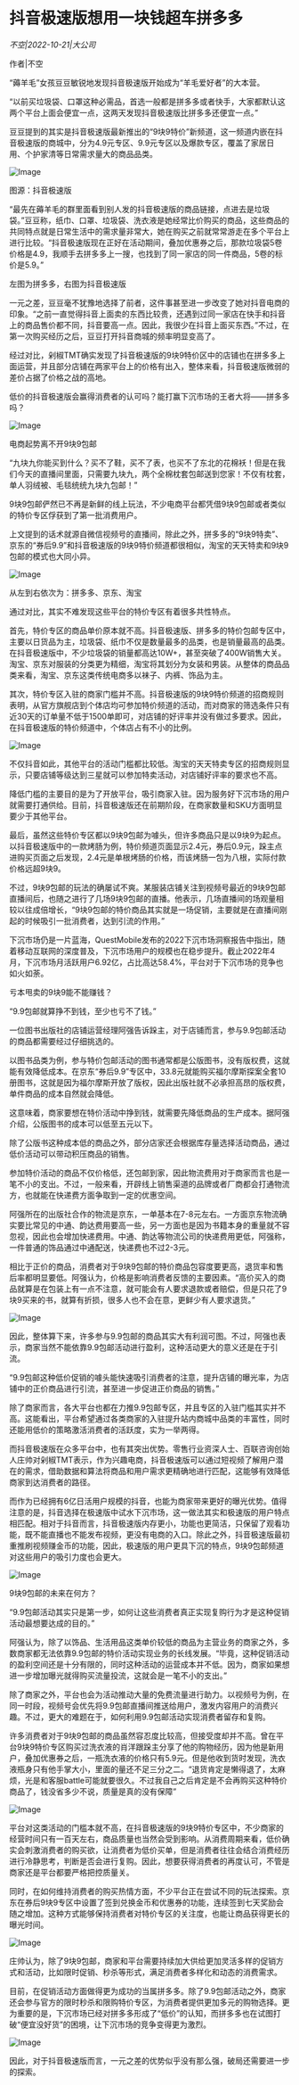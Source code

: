 # 抖音极速版想用一块钱超车拼多多

*不空|2022-10-21|大公司*

作者|不空

“薅羊毛”女孩豆豆敏锐地发现抖音极速版开始成为“羊毛爱好者”的大本营。

“以前买垃圾袋、口罩这种必需品，首选一般都是拼多多或者快手，大家都默认这两个平台上面会便宜一点，这两天发现抖音极速版比拼多多还便宜一点。”

豆豆提到的其实是抖音极速版最新推出的“9块9特价”新频道，这一频道内嵌在抖音极速版的商城中，分为4.9元专区、9.9元专区以及爆款专区，覆盖了家居日用、个护家清等日常需求量大的商品品类。

![Image](https://p6.toutiaoimg.com/img/tos-cn-i-qvj2lq49k0/8741d22f9fbb4cde922264a32ccba617~tplv-tt-shrink:640:0.image)

图源：抖音极速版

“最先在薅羊毛的群里面看到别人发的抖音极速版的商品链接，点进去是垃圾袋。”豆豆称，纸巾、口罩、垃圾袋、洗衣液是她经常比价购买的商品，这些商品的共同特点就是日常生活中的需求量非常大，她在购买之前就常常游走在多个平台上进行比较。“抖音极速版现在正好在活动期间，叠加优惠券之后，那款垃圾袋5卷价格是4.9，我顺手去拼多多上一搜，也找到了同一家店的同一件商品，5卷的标价是5.9。”

左图为拼多多，右图为抖音极速版

一元之差，豆豆毫不犹豫地选择了前者，这件事甚至进一步改变了她对抖音电商的印象。“之前一直觉得抖音上面卖的东西比较贵，还遇到过同一家店在快手和抖音上的商品售价都不同，抖音要高一点。因此，我很少在抖音上面买东西。”不过，在第一次购买经历之后，豆豆打开抖音商城的频率明显变高了。

经过对比，剁椒TMT确实发现了抖音极速版的9块9特价区中的店铺也在拼多多上面运营，并且部分店铺在两家平台上的价格有出入，整体来看，抖音极速版微弱的差价占据了价格之战的高地。

低价的抖音极速版会赢得消费者的认可吗？能打赢下沉市场的王者大将——拼多多吗？

![Image](https://p26.toutiaoimg.com/img/tos-cn-i-qvj2lq49k0/b6481737d0b746be8aab68ad8b9fe336~tplv-tt-shrink:640:0.image)

电商起势离不开9块9包邮

“九块九你能买到什么？买不了鞋，买不了表，也买不了东北的花棉袄！但是在我们今天的直播间里面，只需要九块九，两个全棉枕套包邮送到您家！不仅有枕套，单人羽绒被、毛毯统统九块九包邮！”

9块9包邮俨然已不再是新鲜的线上玩法，不少电商平台都凭借9块9包邮或者类似的特价专区俘获到了第一批消费用户。

上文提到的话术就源自微信视频号的直播间，除此之外，拼多多的“9块9特卖”、京东的“券后9.9”和抖音极速版的9块9特价频道都很相似，淘宝的天天特卖和9块9包邮的模式也大同小异。

![Image](https://p6.toutiaoimg.com/img/tos-cn-i-qvj2lq49k0/8c9dea0e27934270b6200ce4a021aaf6~tplv-tt-shrink:640:0.image)

从左到右依次为：拼多多、京东、淘宝

通过对比，其实不难发现这些平台的特价专区有着很多共性特点。

首先，特价专区的商品单价原本就不高。抖音极速版、拼多多的特价包邮专区中，主要以日货品为主，垃圾袋、纸巾不仅是数量最多的品类，也是销量最高的品类。在抖音极速版中，不少垃圾袋的销量都高达10W+，甚至突破了400W销售大关。淘宝、京东对服装的分类更为精细，淘宝将其划分为女装和男装。从整体的商品品类来看，淘宝、京东这类传统电商多以袜子、内裤、饰品为主。

其次，特价专区入驻的商家门槛并不高。抖音极速版的9块9特价频道的招商规则表明，从官方旗舰店到个体店均可参加特价频道的活动，而对商家的筛选条件只有近30天的订单量不低于1500单即可，对店铺的好评率并没有做过多要求。因此，在抖音极速版的特价频道中，个体店占有不小的比例。

![Image](https://p9.toutiaoimg.com/img/tos-cn-i-qvj2lq49k0/55da3a53aac54a34a9a23878144107d8~tplv-tt-shrink:640:0.image)

不仅抖音如此，其他平台的活动门槛都比较低。淘宝的天天特卖专区的招商规则显示，只要店铺等级达到三星就可以参加特卖活动，对店铺好评率的要求也不高。

降低门槛的主要目的是为了开放平台，吸引商家入驻。因为服务好下沉市场的用户就需要打通供给。目前，抖音极速版还在前期阶段，在商家数量和SKU方面明显要少于其他平台。

最后，虽然这些特价专区都以9块9包邮为噱头，但许多商品只是以9块9为起点。以抖音极速版中的一款烤肠为例，特价频道页面显示2.4元，券后0.9元，跺主点进购买页面之后发现，2.4元是单根烤肠的价格，而该烤肠一包为八根，实际付款价格远超9块9。

不过，9块9包邮的玩法的确屡试不爽。某服装店铺关注到视频号最近的9块9包邮直播间后，也随之进行了几场9块9包邮的直播。他表示，几场直播间的场观量相较以往成倍增长，“9块9包邮的特价商品其实就是一场促销，主要就是在直播间刚起的时候吸引一批消费者，达到引流的作用。”

下沉市场仍是一片蓝海，QuestMobile发布的2022下沉市场洞察报告中指出，随着移动互联网的深度普及，下沉市场用户的规模也在稳步提升。截止2022年4月，下沉市场月活跃用户6.92亿，占比高达58.4%，平台对于下沉市场的竞争也如火如荼。

亏本甩卖的9块9能不能赚钱？

“9.9包邮就算挣不到钱，至少也亏不了钱。”

一位图书出版社的店铺运营经理阿强告诉跺主，对于店铺而言，参与9.9包邮活动的商品都需要经过仔细挑选的。

以图书品类为例，参与特价包邮活动的图书通常都是公版图书，没有版权费，这就能有效降低成本。在京东“券后9.9”专区中，33.8元就能购买福尔摩斯探案全套10册图书，这就是因为福尔摩斯开放了版权，因此出版社就不必承担高昂的版权费，单件商品的成本自然就会降低。

这意味着，商家要想在特价活动中挣到钱，就需要先降低商品的生产成本。据阿强介绍，公版图书的成本可以低至五元以下。

除了公版书这种成本低的商品之外，部分店家还会根据库存量选择活动商品，通过低价活动可以带动积压商品的销售。

参加特价活动的商品不仅价格低，还包邮到家，因此物流费用对于商家而言也是一笔不小的支出。不过，一般来看，开辟线上销售渠道的品牌或者厂商都会打通物流方，也就能在快递费方面争取到一定的优惠空间。

阿强所在的出版社合作的物流是京东，一单基本在7-8元左右。一方面京东物流确实要比常见的中通、韵达费用要高一些，另一方面也是因为书籍本身的重量就不容忽视，因此也会增加快递费用。中通、韵达等物流公司的快递费用更低，阿强称，一件普通的饰品通过中通配送，快递费也不过2-3元。

相比于正价的商品，消费者对于9块9包邮的特价商品包容度要更高，退货率和售后率都明显要低。阿强认为，价格是影响消费者反馈的主要因素。“高价买入的商品就算是在包装上有一点不注意，就可能会有人要求退款或者赔偿，但是只花了9块9买来的书，就算有折损，很多人也不会在意，更鲜少有人要求退货。”

![Image](https://p3.toutiaoimg.com/img/tos-cn-i-qvj2lq49k0/466fb8cf6672472b88a7f15d5f34b623~tplv-tt-shrink:640:0.image)

因此，整体算下来，许多参与9.9包邮的商品其实大有利润可图。不过，阿强也表示，商家当然不能依靠9.9包邮活动进行盈利，这种活动更大的意义还是在于引流。

“9.9包邮这种低价促销的噱头能快速吸引消费者的注意，提升店铺的曝光率，为店铺中的正价商品进行引流，甚至进一步促进正价商品的销售。”

除了商家而言，各大平台也都在力推9.9包邮专区，并且专区的入驻门槛其实并不高。这能看出，平台希望通过各类商家的入驻提升站内商城中品类的丰富性，同时还能用低价的策略激活消费者的活跃度，实为一举两得。

而抖音极速版在众多平台中，也有其突出优势。零售行业资深人士、百联咨询创始人庄帅对剁椒TMT表示，作为兴趣电商，抖音极速版可以通过短视频了解用户潜在的需求，借助数据和算法将商品和用户需求更精确地进行匹配，这能够有效降低商家到达消费者的路径。

而作为已经拥有6亿日活用户规模的抖音，也能为商家带来更好的曝光优势。值得注意的是，抖音选择在极速版中试水下沉市场，这一做法其实和极速版的用户特点相匹配。相对于抖音而言，抖音极速版内存更小，功能也更简洁，只保留了观看功能，既不能直播也不能发布视频，更没有电商的入口。除此之外，抖音极速版最初重推刷视频赚金币的功能，因此，极速版的用户更具下沉的特点，9块9包邮频道对这些用户的吸引力度也会更大。

![Image](https://p26.toutiaoimg.com/img/tos-cn-i-qvj2lq49k0/dd37156ca85543a78dd974d989694812~tplv-tt-shrink:640:0.image)

9块9包邮的未来在何方？

“9.9包邮活动其实只是第一步，如何让这些消费者真正实现复购行为才是这种促销活动最想要达成的目的。”

阿强认为，除了以饰品、生活用品这类单价较低的商品为主营业务的商家之外，多数商家都无法依靠9.9包邮的特价活动实现业务的长线发展。“毕竟，这种促销活动的盈利空间还是十分有限的，同时这种活动的运营成本并不低。因为，商家如果想进一步增加曝光就得购买流量投流，这就会是一笔不小的支出。”

除了商家之外，平台也会为活动推动大量的免费流量进行助力。以视频号为例，在同一时段，视频号会优先将9.9包邮直播间推送给用户，激发内容用户的消费兴趣。不过，更大的难题在于，如何利用9.9包邮活动实现消费者留存和复购。

许多消费者对于9块9包邮的商品虽然容忍度比较高，但接受度却并不高。曾在平台9块9特价专区购买过洗衣液的肖洋跟跺主分享了他的购物经历，因为他是新用户，叠加优惠券之后，一瓶洗衣液的价格只有5.9元。但是他收到货时发现，洗衣液瓶身只有他手掌大小，里面的量还不足三分之二。“退货肯定是懒得退了，太麻烦，光是和客服battle可能就要很久。不过我自己之后肯定是不会再购买这种特价商品了，钱没省多少不说，质量是真的没有保障”

![Image](https://p26.toutiaoimg.com/img/tos-cn-i-qvj2lq49k0/2046ded7e05b4a828ca809c95564942c~tplv-tt-shrink:640:0.image)

平台对这类活动的门槛本就不高，在抖音极速版的9块9特价专区中，不少商家的经营时间只有一百天左右，商品质量也当然会受到影响。从消费周期来看，低价确实会刺激消费者的购买欲，让消费者为低价买单，但是消费者往往会结合消费经历进行冷静思考，判断是否会进行复购。因此，想要获得消费者的再度认可，不管是商家还是平台都要严格把控质量关。

同时，在如何维持消费者的购买热情方面，不少平台正在尝试不同的玩法探索。京东在券后9块9专区中设置了签到兑换金币和优惠券的功能，连续签到七天奖励会随之增加。这种方式能够保持消费者对特价专区的关注度，也能让商品获得更长的曝光时间。

![Image](https://p3.toutiaoimg.com/img/tos-cn-i-qvj2lq49k0/39f6a11412fc4d63a10e34c292ead2fd~tplv-tt-shrink:640:0.image)

庄帅认为，除了9块9包邮，商家和平台需要持续加大供给更加灵活多样的促销方式和活动，比如限时促销、秒杀等形式，满足消费者多样化和动态的消费需求。

目前，在促销活动方面做得更为成功的当属拼多多。除了9.9包邮活动之外，商家还会参与官方的限时秒杀和限购特价专区，为消费者提供更加多元的购物选择。更为重要的是，下沉市场已经对拼多多形成了“低价”的认知，而拼多多也在试图打破“便宜没好货”的困境，让下沉市场的竞争变得更为激烈。

![Image](https://p3.toutiaoimg.com/img/tos-cn-i-qvj2lq49k0/d2b27e31f73b4543ba06b8c24553abb3~tplv-tt-shrink:640:0.image)

因此，对于抖音极速版而言，一元之差的优势似乎没有那么强，破局还需要进一步的探索。

